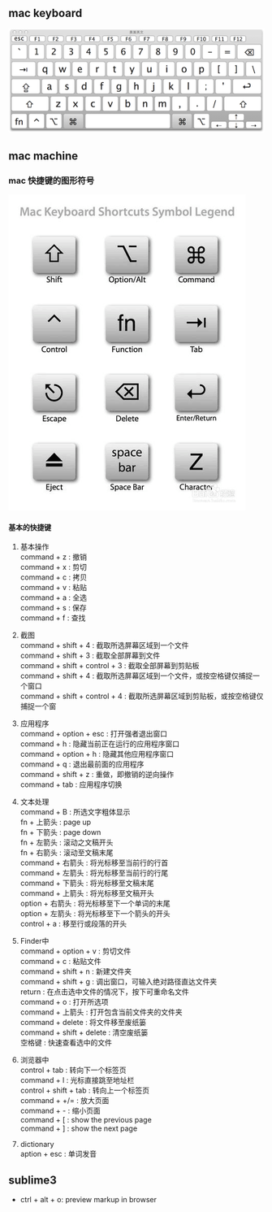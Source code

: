 ## mac keyboard
![Alt text](pics/mac_keyboard.png)

## mac machine
### mac 快捷键的图形符号
![Alt text](pics/symbol.png)

#### 基本的快捷键
1. 基本操作  
  command + z : 撤销  
  command + x : 剪切  
  command + c : 拷贝  
  command + v : 粘贴  
  command + a : 全选  
  command + s : 保存  
  command + f : 查找  

2. 截图  
  command + shift + 4 : 截取所选屏幕区域到一个文件  
  command + shift + 3 : 截取全部屏幕到文件  
  command + shift + control + 3 : 截取全部屏幕到剪贴板  
  command + shift + 4 : 截取所选屏幕区域到一个文件，或按空格键仅捕捉一个窗口  
  command + shift + control + 4 : 截取所选屏幕区域到剪贴板，或按空格键仅捕捉一个窗  

3. 应用程序  
  command + option + esc : 打开强者退出窗口  
  command + h : 隐藏当前正在运行的应用程序窗口  
  command + option + h : 隐藏其他应用程序窗口  
  command + q : 退出最前面的应用程序  
  command + shift + z : 重做，即撤销的逆向操作  
  command + tab : 应用程序切换  

4. 文本处理    
  command + B : 所选文字粗体显示  
  fn + 上箭头 : page up  
  fn + 下箭头 : page down  
  fn + 左箭头 : 滚动之文稿开头  
  fn + 右箭头 : 滚动至文稿末尾  
  command + 右箭头 : 将光标移至当前行的行首  
  command + 左箭头 : 将光标移至当前行的行尾  
  command + 下箭头 : 将光标移至文稿末尾  
  command + 上箭头 : 将光标移至文稿开头  
  option + 右箭头 : 将光标移至下一个单词的末尾  
  option + 左箭头 : 将光标移至下一个箭头的开头  
  control + a : 移至行或段落的开头  

5. Finder中  
  command + option + v : 剪切文件  
  command + c : 粘贴文件  
  command + shift + n : 新建文件夹  
  command + shift + g : 调出窗口，可输入绝对路径直达文件夹  
  return : 在点击选中文件的情况下，按下可重命名文件  
  command + o : 打开所选项  
  command + 上箭头 : 打开包含当前文件夹的文件夹  
  command + delete : 将文件移至废纸篓  
  command + shift + delete : 清空废纸篓  
  空格键 : 快速查看选中的文件  

6. 浏览器中  
  control + tab : 转向下一个标签页  
  command + l : 光标直接跳至地址栏  
  control + shift + tab : 转向上一个标签页  
  command + +/= : 放大页面  
  command + - : 缩小页面  
  command + [ : show the previous page  
  command + ] : show the next page  

7. dictionary  
  aption + esc : 单词发音  
    

## sublime3
- ctrl + alt + o: preview markup in browser